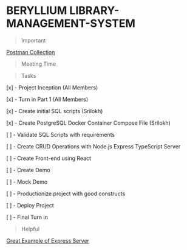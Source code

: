 # BERYLLIUM LIBRARY-MANAGEMENT-SYSTEM

> Important

[Postman Collection](https://www.getpostman.com/collections/f8032c1c6cde4334f979)


> Meeting Time 



> Tasks

[x] - Project Inception (All Members)

[x] - Turn in Part 1 (All Members)

[x] - Create initial SQL scripts (Srilokh)

[x] - Create PostgreSQL Docker Container Compose File (Srilokh)


[ ] - Validate SQL Scripts with requirements

[ ] - Create CRUD Operations with Node.js Express TypeScript Server

[ ] - Create Front-end using React

[ ] - Create Demo

[ ] - Mock Demo

[ ] - Productionize project with good constructs

[ ] - Deploy Project

[ ] - Final Turn in




> Helpful

[Great Example of Express Server](https://github.com/geshan/expressjs-structure/blob/master/src/services/programmingLanguages.service.js)
